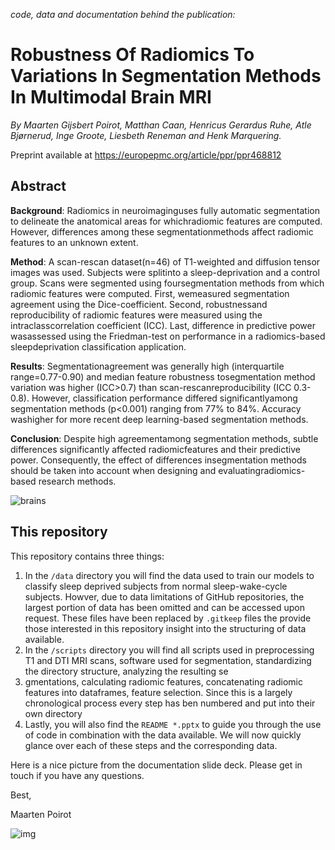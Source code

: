 *code, data and documentation behind the publication:*

# Robustness Of Radiomics To Variations In Segmentation Methods In Multimodal Brain MRI

*By Maarten Gijsbert Poirot, Matthan Caan, Henricus Gerardus Ruhe, Atle Bjørnerud, Inge Groote, Liesbeth Reneman and Henk Marquering.*

Preprint available at https://europepmc.org/article/ppr/ppr468812 

## Abstract

**Background**: Radiomics in neuroimaginguses fully automatic segmentation to delineate the anatomical areas for whichradiomic features are computed. However, differences among these segmentationmethods affect radiomic features to an unknown extent.

**Method**: A scan-rescan dataset(n=46) of T1-weighted and diffusion tensor images was used. Subjects were splitinto a sleep-deprivation and a control group. Scans were segmented using foursegmentation methods from which radiomic features were computed. First, wemeasured segmentation agreement using the Dice-coefficient. Second, robustnessand reproducibility of radiomic features were measured using the intraclasscorrelation coefficient (ICC). Last, difference in predictive power wasassessed using the Friedman-test on performance in a radiomics-based sleepdeprivation classification application.

**Results**: Segmentationagreement was generally high (interquartile range=0.77-0.90) and median feature robustness tosegmentation method variation was higher (ICC>0.7) than scan-rescanreproducibility (ICC 0.3-0.8). However, classification performance differed significantlyamong segmentation methods (p<0.001) ranging from 77% to 84%. Accuracy washigher for more recent deep learning-based segmentation methods.

**Conclusion**: Despite high agreementamong segmentation methods, subtle differences significantly affected radiomicfeatures and their predictive power. Consequently, the effect of differences insegmentation methods should be taken into account when designing and evaluatingradiomics-based research methods. 

![brains](D:\repositories\SLEEEP\images\brains.jpg)

## This repository

This repository contains three things:

1. In the `/data` directory you will find the data used to train our models to classify sleep deprived subjects from normal sleep-wake-cycle subjects. Howver, due to data limitations of GitHub repositories, the largest portion of data has been omitted and can be accessed upon request. These files have been replaced by `.gitkeep` files the provide those interested in this repository insight into the structuring of data available.
2. In the `/scripts` directory you will find all scripts used in preprocessing T1 and DTI MRI scans, software used for segmentation, standardizing the directory structure, analyzing the resulting se
3. gmentations, calculating radiomic features, concatenating radiomic features into dataframes, feature selection. Since this is a largely chronological process every step has ben numbered and put into their own directory
4. Lastly, you will also find the `README *.pptx` to guide you through the use of code in combination with the data available. We will now quickly glance over each of these steps and the corresponding data.

Here is a nice picture from the documentation slide deck. Please get in touch if you have any questions.

Best,



Maarten Poirot

![img](file:///D:/repositories/SLEEEP/images/shallowNN.jpg)



